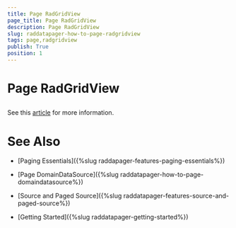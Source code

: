 ```yaml
---
title: Page RadGridView
page_title: Page RadGridView
description: Page RadGridView
slug: raddatapager-how-to-page-radgridview
tags: page,radgridview
publish: True
position: 1
---
```


# Page RadGridView



## 

See this [article](FDBBFA08-24CE-4FE6-AFEE-DAFEC25A9C0D#Paging_RadGridView) for more information.

# See Also

 * [Paging Essentials]({%slug raddapager-features-paging-essentials%})

 * [Page DomainDataSource]({%slug raddatapager-how-to-page-domaindatasource%})

 * [Source and Paged Source]({%slug raddatapager-features-source-and-paged-source%})

 * [Getting Started]({%slug raddatapager-getting-started%})
